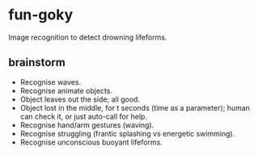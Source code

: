 # fun-goky
Image recognition to detect drowning lifeforms.

## brainstorm
* Recognise waves.
* Recognise animate objects.
* Object leaves out the side; all good.
* Object lost in the middle, for t seconds (time as a parameter); human can check it, or just auto-call for help.
* Recognise hand/arm gestures (waving).
* Recognise struggling (frantic splashing vs energetic swimming).
* Recognise unconscious buoyant lifeforms.
